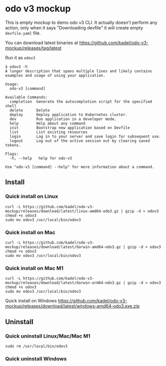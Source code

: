 # odo v3 mockup

This is empty mockup to demo odo v3 CLI.
It actually doesn't perform any action, only when it says "Downloading devfile" it will create empty `devfile.yaml` file.


You can download latest binaries at https://github.com/kadel/odo-v3-mockup/releases/tag/latest

Run it as `odov3`
```
$ odov3 -h
A longer description that spans multiple lines and likely contains
examples and usage of using your application.

Usage:
  odo-v3 [command]

Available Commands:
  completion  Generate the autocompletion script for the specified shell
  delete      Delete
  deploy      Deploy application to Kubernetes cluster.
  dev         Run application in a developer mode.
  help        Help about any command
  init        Bootstrap new application based on Devfile
  list        List existing resources
  login       Log in to your server and save login for subsequent use.
  logout      Log out of the active session out by clearing saved tokens.

Flags:
  -h, --help   help for odo-v3

Use "odo-v3 [command] --help" for more information about a command.
```


## Install
### Quick install on Linux
```
curl -L https://github.com/kadel/odo-v3-mockup/releases/download/latest/linux-amd64-odo3.gz | gzip -d > odov3
chmod +x odov3
sudo mv odov3 /usr/local/bin/odov3
```

### Quick install on Mac
```
curl -L https://github.com/kadel/odo-v3-mockup/releases/download/latest/darwin-amd64-odo3.gz | gzip -d > odov3
chmod +x odov3
sudo mv odov3 /usr/local/bin/odov3
```


### Quick install on Mac M1
```
curl -L https://github.com/kadel/odo-v3-mockup/releases/download/latest/darwin-arm64-odo3.gz | gzip -d > odov3
chmod +x odov3
sudo mv odov3 /usr/local/bin/odov3
```

Quick install on Windows
https://github.com/kadel/odo-v3-mockup/releases/download/latest/windows-amd64-odo3.exe.zip

## Uninstall

### Quick uninstall Linux/Mac/Mac M1
```
sudo rm /usr/local/bin/odov3
```

### Quick uninstall Windows